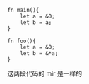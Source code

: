 
```
fn main(){
    let a = &0;
    let b = a;
}

fn foo(){
    let a = &0;
    let b = &*a;
}
```

这两段代码的 mir 是一样的

